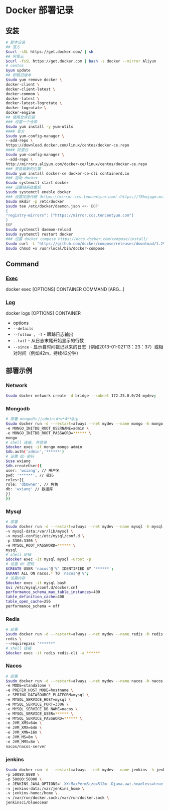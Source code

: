 # Docker 部署记录
## [安装](https://docs.docker.com/engine/install/centos/)
```bash
# 脚本安装
## 官方
$curl -sSL https://get.docker.com/ | sh
## 阿里云
$curl -fsSL https://get.docker.com | bash -s docker --mirror Aliyun
# centos
$yum update
## 卸载旧版本
$sudo yum remove docker \
docker-client \
docker-client-latest \
docker-common \
docker-latest \
docker-latest-logrotate \
docker-logrotate \
docker-engine
## 使用仓库安装
### 设置一个仓库
$sudo yum install -y yum-utils
#### 官方
$sudo yum-config-manager \
--add-repo \
https://download.docker.com/linux/centos/docker-ce.repo
#### 阿里云
$sudo yum-config-manager \
--add-repo \
http://mirrors.aliyun.com/docker-ce/linux/centos/docker-ce.repo
### 安装最新的引擎
$sudo yum install docker-ce docker-ce-cli containerd.io
### 启动 docker
$sudo systemctl start docker
### 设置随系统重启
$sudo systemctl enable docker
### 设置加速代理（https://mirror.ccs.tencentyun.com）（https://78hmjqgm.mirror.aliyuncs.com）
$sudo mkdir -p /etc/docker
$sudo tee /etc/docker/daemon.json <<-'EOF'
{
"registry-mirrors": ["https://mirror.ccs.tencentyun.com"]
}
EOF
$sudo systemctl daemon-reload
$sudo systemctl restart docker
### 设置 docker compose https://docs.docker.com/compose/install/
$sudo curl -L "https://github.com/docker/compose/releases/download/1.29.2/docker-compose-$(uname -s)-$(uname -m)" -o /usr/local/bin/docker-compose
$sudo chmod +x /usr/local/bin/docker-compose
```
## Command
### [Exec](https://docs.docker.com/engine/reference/commandline/exec/)
docker exec [OPTIONS] CONTAINER COMMAND [ARG...]
### [Log](https://docs.docker.com/engine/reference/commandline/logs/)
docker logs [OPTIONS] CONTAINER
- options
- `--details`
- `--follow , -f` - 跟踪日志输出
- `--tail` - 从日志末尾开始显示的行数
- `--since` - 显示自时间戳记以来的日志（例如2013-01-02T13：23：37）或相对时间（例如42m，持续42分钟）
## 部署示例
### Network
```bash
$sudo docker network create -d bridge --subnet 172.25.0.0/24 mydev;
```
### Mongodb
```bash
# 部署 mongodb://admin:d*w*4**@ip
$sudo docker run -d --restart=always --net mydev --name mongo -h mongo -v mongo-db:/data/db -v mongo-configdb:/data/configdb -p 27017:27017 \
-e MONGO_INITDB_ROOT_USERNAME=admin \
-e MONGO_INITDB_ROOT_PASSWORD=****** \
mongo
# shell 连接, 并登录
$docker exec -it mongo mongo admin
$db.auth('admin','******')
# 设置 db 密码
$use wxiang
$db.createUser({
user: 'wxiang', // 用户名
pwd: '******', // 密码
roles:[{
role: 'dbOwner', // 角色
db: 'wxiang' // 数据库
}]
})
```
### Mysql
```bash
# 部署
$sudo docker run -d --restart=always --net mydev --name mysql -h mysql \
-v mysql-data:/var/lib/mysql \
-v mysql-config:/etc/mysql/conf.d \
-p 3306:3306 \
-e MYSQL_ROOT_PASSWORD=****** \
mysql
# shell 链接
$docker exec -it mysql mysql -uroot -p
# 设置 db 密码
$CREATE USER 'nacos'@'%' IDENTIFIED BY '******';
$GRANT ALL ON nacos.* TO 'nacos'@'%';
# 设置内存
$docker exec -it mysql bash
$vi /etc/mysql/conf.d/docker.cnf
performance_schema_max_table_instances=400
table_definition_cache=400
table_open_cache=256
performance_schema = off
```
### Redis
```bash
# 部署
$sudo docker run -d --restart=always --net mydev --name redis -h redis -v redis-data:/data -p 6379:6379 \
redis \
--requirepass "******"
# shell 链接
$docker exec -it redis redis-cli -a ******
```
### Nacos
```bash
# 部署
$sudo docker run -d --restart=always --net mydev --name nacos -h nacos -p 8848:8848 \
-e MODE=standalone \
-e PREFER_HOST_MODE=hostname \
-e SPRING_DATASOURCE_PLATFORM=mysql \
-e MYSQL_SERVICE_HOST=mysql \
-e MYSQL_SERVICE_PORT=3306 \
-e MYSQL_SERVICE_DB_NAME=nacos \
-e MYSQL_SERVICE_USER=****** \
-e MYSQL_SERVICE_PASSWORD=****** \
-e JVM_XMS=64m \
-e JVM_XMX=64m \
-e JVM_XMN=16m \
-e JVM_MS=8m \
-e JVM_MMS=8m \
nacos/nacos-server
```
### jenkins
```bash
$sudo docker run -d --restart=always --net mydev --name jenkins -h jenkins \
-p 50080:8080 \
-p 50000:50000 \
-e JENKINS_JAVA_OPTIONS='-XX:MaxPermSize=512m -Djava.awt.headless=true' \
-v jenkins-data:/var/jenkins_home \
-v jenkins-home:/home \
-v /var/run/docker.sock:/var/run/docker.sock \
jenkinsci/blueocean
```